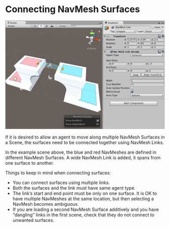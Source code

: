 ﻿# Connecting NavMesh Surfaces

![Connecting surfaces example](Images/ConnectingSurfaces-Example.png)

If it is desired to allow an agent to move along multiple NavMesh Surfaces in a Scene, the surfaces need to be connected together using NavMesh Links.

In the example scene above, the blue and red NavMeshes are defined in different NavMesh Surfaces. A wide NavMesh Link is added, it spans from one surface to another.

Things to keep in mind when connecting surfaces:
* You can connect surfaces using multiple links.
* Both the surfaces and the link must have same agent type.
* The link’s start and end point must be only on one surface. It is OK to have multiple NavMeshes at the same location, but then selecting a NavMesh becomes ambiguous.
* If you are loading a second NavMesh Surface additively and you have “dangling” links in the first scene, check that they do not connect to unwanted surfaces.

